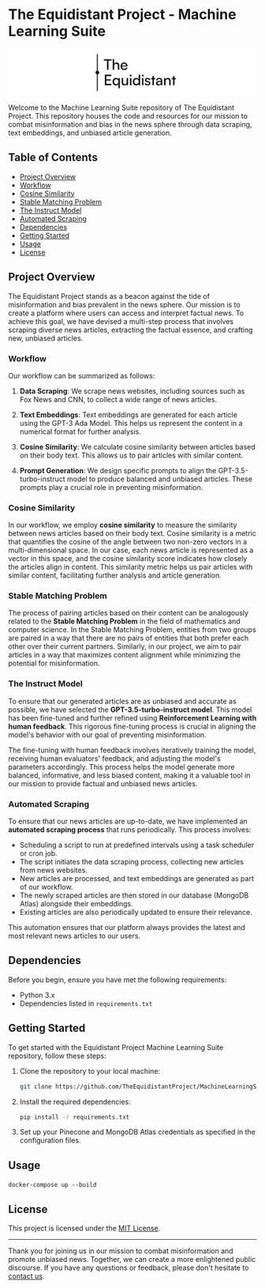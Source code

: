 # The Equidistant Project - Machine Learning Suite

![Equidistant Project Logo](logo_banner.png)

Welcome to the Machine Learning Suite repository of The Equidistant Project. This repository houses the code and resources for our mission to combat misinformation and bias in the news sphere through data scraping, text embeddings, and unbiased article generation.

## Table of Contents
- [Project Overview](#project-overview)
- [Workflow](#workflow)
- [Cosine Similarity](#cosine-similarity)
- [Stable Matching Problem](#stable-matching-problem)
- [The Instruct Model](#the-instruct-model)
- [Automated Scraping](#automated-scraping)
- [Dependencies](#dependencies)
- [Getting Started](#getting-started)
- [Usage](#usage)
- [License](#license)

## Project Overview

The Equidistant Project stands as a beacon against the tide of misinformation and bias prevalent in the news sphere. Our mission is to create a platform where users can access and interpret factual news. To achieve this goal, we have devised a multi-step process that involves scraping diverse news articles, extracting the factual essence, and crafting new, unbiased articles.

### Workflow

Our workflow can be summarized as follows:

1. **Data Scraping**: We scrape news websites, including sources such as Fox News and CNN, to collect a wide range of news articles.

2. **Text Embeddings**: Text embeddings are generated for each article using the GPT-3 Ada Model. This helps us represent the content in a numerical format for further analysis.

3. **Cosine Similarity**: We calculate cosine similarity between articles based on their body text. This allows us to pair articles with similar content.

4. **Prompt Generation**: We design specific prompts to align the GPT-3.5-turbo-instruct model to produce balanced and unbiased articles. These prompts play a crucial role in preventing misinformation.

### Cosine Similarity

In our workflow, we employ **cosine similarity** to measure the similarity between news articles based on their body text. Cosine similarity is a metric that quantifies the cosine of the angle between two non-zero vectors in a multi-dimensional space. In our case, each news article is represented as a vector in this space, and the cosine similarity score indicates how closely the articles align in content. This similarity metric helps us pair articles with similar content, facilitating further analysis and article generation.

### Stable Matching Problem

The process of pairing articles based on their content can be analogously related to the **Stable Matching Problem** in the field of mathematics and computer science. In the Stable Matching Problem, entities from two groups are paired in a way that there are no pairs of entities that both prefer each other over their current partners. Similarly, in our project, we aim to pair articles in a way that maximizes content alignment while minimizing the potential for misinformation.

### The Instruct Model

To ensure that our generated articles are as unbiased and accurate as possible, we have selected the **GPT-3.5-turbo-instruct model**. This model has been fine-tuned and further refined using **Reinforcement Learning with human feedback**. This rigorous fine-tuning process is crucial in aligning the model's behavior with our goal of preventing misinformation.

The fine-tuning with human feedback involves iteratively training the model, receiving human evaluators' feedback, and adjusting the model's parameters accordingly. This process helps the model generate more balanced, informative, and less biased content, making it a valuable tool in our mission to provide factual and unbiased news articles.

### Automated Scraping

To ensure that our news articles are up-to-date, we have implemented an **automated scraping process** that runs periodically. This process involves:

- Scheduling a script to run at predefined intervals using a task scheduler or cron job.
- The script initiates the data scraping process, collecting new articles from news websites.
- New articles are processed, and text embeddings are generated as part of our workflow.
- The newly scraped articles are then stored in our database (MongoDB Atlas) alongside their embeddings.
- Existing articles are also periodically updated to ensure their relevance.

This automation ensures that our platform always provides the latest and most relevant news articles to our users.

## Dependencies

Before you begin, ensure you have met the following requirements:

- Python 3.x
- Dependencies listed in `requirements.txt`

## Getting Started

To get started with the Equidistant Project Machine Learning Suite repository, follow these steps:

1. Clone the repository to your local machine:

   ```bash
   git clone https://github.com/TheEquidistantProject/MachineLearningSuite.git
   ```

2. Install the required dependencies:

   ```bash
   pip install -r requirements.txt
   ```

3. Set up your Pinecone and MongoDB Atlas credentials as specified in the configuration files.

## Usage

`docker-compose up --build`


## License

This project is licensed under the [MIT License](LICENSE).

---

Thank you for joining us in our mission to combat misinformation and promote unbiased news. Together, we can create a more enlightened public discourse. If you have any questions or feedback, please don't hesitate to [contact us](mailto:contact@equidistantproject.com).
